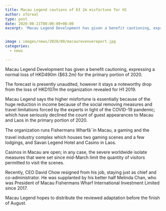```yaml
---
title: Macau Legend cautions of 63 2m misfortune for H1
author: xforeal 
type: post
date: 2020-08-21T00:00:00+00:00
excerpt: 'Macau Legend Development has given a benefit cautioning, expressing a normal loss of HKD490m ($63 '


image : images/news/2020/08/macaurevenuereport.jpg
categories:
  - news

---
```

<span data-contrast="auto">Macau Legend Development has given a benefit cautioning, expressing a normal loss of HKD490m ($63.2m) for the primary portion of 2020. </span>

<span data-contrast="auto">The forecast is presently unaudited, however it stays a noteworthy </span><span data-contrast="auto">drop from the loss of HKD107m the organization revealed for H1 2019. </span>

<span data-contrast="auto">Macau Legend says the higher misfortune is essentially because of the huge reduction in income because of the social removing measures and travel limitations forced by the experts in light of the COVID-19 pandemic; which have seriously declined the count of guest appearances to Macau and Laos in the primary portion of 2020. </span><span data-ccp-props='{"134233117":true,"134233118":true,"201341983":0,"335559739":200,"335559740":240}' />

<span data-contrast="auto">The organization runs Fishermans Wharfâ¯in Macau, a gaming and the travel industry complex which houses two gaming scenes and a few lodgings, and </span><span data-contrast="auto">Savan </span><span data-contrast="auto">Legend Hotel and Casino in Laos. </span>

<span data-contrast="auto">Casinos in Macau are open; in any case, the severe worldwide isolate measures that were set since mid-March limit the quantity of visitors permitted to visit the scenes. </span><span data-ccp-props='{"134233117":true,"134233118":true,"201341983":0,"335559739":200,"335559740":240}' />

<span data-contrast="auto">Recently, CEO David Chow resigned from his job, staying just as chief and co-administrator. He was supplanted by his better half Melinda Chan, who was President of Macau Fishermans Wharf International Investment Limited since 2017. </span><span data-ccp-props='{"134233117":true,"134233118":true,"201341983":0,"335559739":200,"335559740":240}' />

<span data-contrast="auto">Macau Legend hopes to distribute the reviewed adaptation before the finish of August. </span><span data-ccp-props='{"134233117":true,"134233118":true,"201341983":0,"335559739":200,"335559740":240}' />
